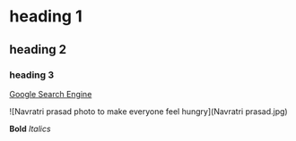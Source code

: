 # heading 1
## heading 2
### heading 3


[Google Search Engine](https://www.google.com)

![Navratri prasad photo to make everyone feel hungry](Navratri prasad.jpg)

**Bold**
_Italics_
